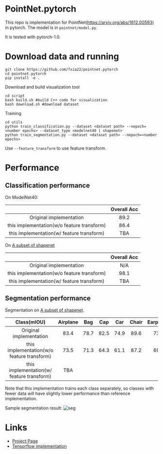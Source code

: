# PointNet.pytorch
This repo is implementation for PointNet(https://arxiv.org/abs/1612.00593) in pytorch. The model is in `pointnet/model.py`.

It is tested with pytorch-1.0.

# Download data and running

```
git clone https://github.com/fxia22/pointnet.pytorch
cd pointnet.pytorch
pip install -e .
```

Download and build visualization tool
```
cd script
bash build.sh #build C++ code for visualization
bash download.sh #download dataset
```

Training 
```
cd utils
python train_classification.py --dataset <dataset path> --nepoch=<number epochs> --dataset_type <modelnet40 | shapenet>
python train_segmentation.py --dataset <dataset path> --nepoch=<number epochs> 
```

Use `--feature_transform` to use feature transform.

# Performance

## Classification performance

On ModelNet40:

|  | Overall Acc | 
| :---: | :---: | 
| Original implementation | 89.2 | 
| this implementation(w/o feature transform) | 86.4 | 
| this implementation(w/ feature transform) | TBA | 

On [A subset of shapenet](http://web.stanford.edu/~ericyi/project_page/part_annotation/index.html)

|  | Overall Acc | 
| :---: | :---: | 
| Original implementation | N/A | 
| this implementation(w/o feature transform) | 98.1 | 
| this implementation(w/ feature transform) | TBA | 

## Segmentation performance

Segmentation on  [A subset of shapenet](http://web.stanford.edu/~ericyi/project_page/part_annotation/index.html).

| Class(mIOU) | Airplane | Bag| Cap|Car|Chair|Earphone|Guitar|Knife|Lamp|Laptop|Motorbike|Mug|Pistol|Rocket|Skateboard|Table
| :---: | :---: | :---: | :---: | :---: | :---: | :---: | :---: | :---: | :---: | :---: | :---: | :---: | :---: | :---: | :---: | :---: | 
| Original implementation |  83.4 | 78.7 | 82.5| 74.9 |89.6| 73.0| 91.5| 85.9| 80.8| 95.3| 65.2| 93.0| 81.2| 57.9| 72.8| 80.6| 
| this implementation(w/o feature transform) | 73.5 | 71.3 | 64.3 | 61.1 | 87.2 | 69.5 | 86.1|81.6| 77.4|92.7|41.3|86.5|78.2|41.2|61.0|81.1|
| this implementation(w/ feature transform) | TBA | 

Note that this implementation trains each class separately, so classes with fewer data will have slightly lower performance than reference implementation.

Sample segmentation result:
![seg](https://raw.githubusercontent.com/fxia22/pointnet.pytorch/master/misc/show3d.png?token=AE638Oy51TL2HDCaeCF273X_-Bsy6-E2ks5Y_BUzwA%3D%3D)

# Links

- [Project Page](http://stanford.edu/~rqi/pointnet/)
- [Tensorflow implementation](https://github.com/charlesq34/pointnet)
